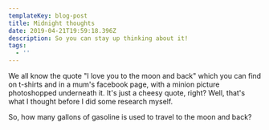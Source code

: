 ```yaml
---
templateKey: blog-post
title: Midnight thoughts
date: 2019-04-21T19:59:18.396Z
description: So you can stay up thinking about it!
tags:
  - ''
---
```

We all know the quote "I love you to the moon and back" which you can find on t-shirts and in a mum's facebook page, with a minion picture photoshopped underneath it. It's just a cheesy quote, right? Well, that's what I thought before I did some research myself. 

So, how many gallons of gasoline is used to travel to the moon and back?
